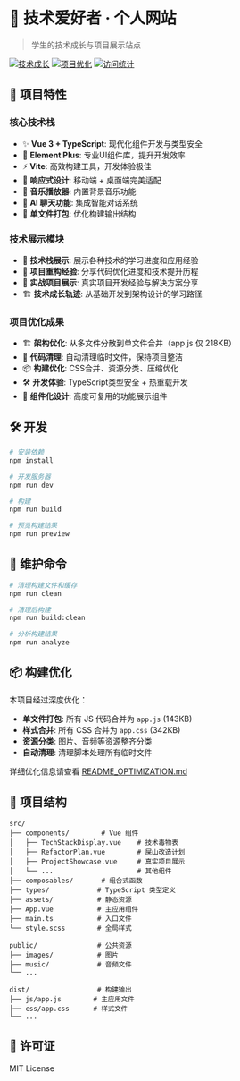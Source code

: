# 🌟 技术爱好者 · 个人网站

> 学生的技术成长与项目展示站点


[![技术成长](https://img.shields.io/badge/技术成长-持续进行中-brightgreen)]()
[![项目优化](https://img.shields.io/badge/项目优化-经验丰富-blue)]()
[![访问统计](https://visitor-badge.laobi.icu/badge?page_id=HYH0309.HYH0309)]()

## 🚀 项目特性

### 核心技术栈

- ✨ **Vue 3 + TypeScript**: 现代化组件开发与类型安全
- 🎨 **Element Plus**: 专业UI组件库，提升开发效率
- ⚡ **Vite**: 高效构建工具，开发体验极佳
- 📱 **响应式设计**: 移动端 + 桌面端完美适配
- 🎵 **音乐播放器**: 内置背景音乐功能
- 💬 **AI 聊天功能**: 集成智能对话系统
- 🔧 **单文件打包**: 优化构建输出结构

### 技术展示模块

- 🧪 **技术栈展示**: 展示各种技术的学习进度和应用经验
- 🚧 **项目重构经验**: 分享代码优化进度和技术提升历程
- 💼 **实战项目展示**: 真实项目开发经验与解决方案分享
- 🏗️ **技术成长轨迹**: 从基础开发到架构设计的学习路径

### 项目优化成果

- 🏗️ **架构优化**: 从多文件分散到单文件合并（app.js 仅 218KB）
- 🧹 **代码清理**: 自动清理临时文件，保持项目整洁
- 📦 **构建优化**: CSS合并、资源分类、压缩优化
- 🛠️ **开发体验**: TypeScript类型安全 + 热重载开发
- 🎨 **组件化设计**: 高度可复用的功能展示组件

## 🛠️ 开发

```bash
# 安装依赖
npm install

# 开发服务器
npm run dev

# 构建
npm run build

# 预览构建结果
npm run preview
```

## 🧹 维护命令

```bash
# 清理构建文件和缓存
npm run clean

# 清理后构建
npm run build:clean

# 分析构建结果
npm run analyze
```

## 📦 构建优化

本项目经过深度优化：

- **单文件打包**: 所有 JS 代码合并为 `app.js` (143KB)
- **样式合并**: 所有 CSS 合并为 `app.css` (342KB)
- **资源分类**: 图片、音频等资源整齐分类
- **自动清理**: 清理脚本处理所有临时文件

详细优化信息请查看 [README_OPTIMIZATION.md](./README_OPTIMIZATION.md)

## 📁 项目结构

```text
src/
├── components/        # Vue 组件
│   ├── TechStackDisplay.vue    # 技术毒物表
│   ├── RefactorPlan.vue        # 屎山改造计划
│   ├── ProjectShowcase.vue     # 真实项目展示
│   └── ...                     # 其他组件
├── composables/       # 组合式函数
├── types/            # TypeScript 类型定义
├── assets/           # 静态资源
├── App.vue           # 主应用组件
├── main.ts           # 入口文件
└── style.scss        # 全局样式

public/               # 公共资源
├── images/           # 图片
├── music/            # 音频文件
└── ...

dist/                 # 构建输出
├── js/app.js        # 主应用文件
├── css/app.css      # 样式文件
└── ...
```

## 📄 许可证

MIT License
